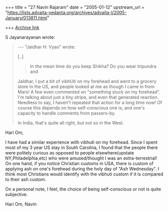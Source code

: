 +++
title = "27 Navin Rajaram"
date = "2005-01-12"
upstream_url = "https://lists.advaita-vedanta.org/archives/advaita-l/2005-January/013811.html"

+++
[Archive link](https://lists.advaita-vedanta.org/archives/advaita-l/2005-January/013811.html)



S Jayanarayanan wrote:

>--- "Jaldhar H. Vyas" <jaldhar at braincells.com> wrote:
>
>[..]
>
>  
>
>>In the mean time do you keep Shikha?  Do you wear tripundra and
>>    
>>
>
>Jaldhar, I put a bit of vibhUti on my forehead and went to a grocery
>store in the US, and people looked at me as though I came in from Mars!
>A few even commented on "something stuck on my forehead". I'm talking
>about just a tiny stripe, and even that generated reaction. Needless to
>say, I haven't repeated that action for a long time now! Of course this
>depends on how self-conscious one is, and one's capacity to handle
>comments from passers-by.
>
>In India, that's quite all right, but not so in the West.
>  
>
Hari Om,

I have had a similar experience with vibhuti on my forehead. Since I 
spent most of my 3 year US stay in South Carolina, I found that the 
people there were politely curious as opposed to people 
elsewhere(upstate NY,Philadelphia,etc) who were amused/thought I was an 
extra-terrestrial!
On one hand, if you notice Christian customs in USA, there is custom of 
applying ash on one's forehead during the holy day of "Ash Wednesday". I 
think most Christians would identify with the vibhuti custom if it is 
compared to their ash custom.

On a personal note, I feel, the choice of being self-conscious or not is 
quite subjective.

Hari Om,
Navin



